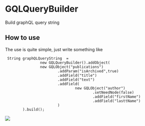 # GQLQueryBuilder

Build graphQL query string 


## How to use

The use is quite simple, just write something like

```
 String graphQLQueryString  = 
                new GQLQueryBuilder().addObject(
                new GQLObject("publications")
                        .addParam("isArchived",true)
                        .addField("title")
                        .addField("text")
                        .addField(
                                new GQLObject("author")
                                        .setNeedNode(false)
                                        .addField("firstName")
                                        .addField("lasttName")
                        )
        ).build();
```



[![](https://jitpack.io/v/svoka/GQLQueryBuilder.svg)](https://jitpack.io/#svoka/GQLQueryBuilder)
